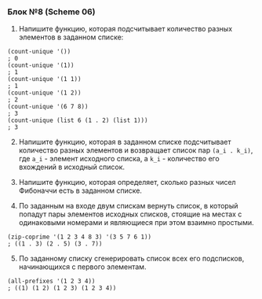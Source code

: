 ### Блок №8 (Scheme 06)

1. Напишите функцию, которая подсчитывает количество разных элементов в заданном списке:

  ```
  (count-unique '())
  ; 0
  (count-unique '(1))
  ; 1
  (count-unique '(1 1))
  ; 1
  (count-unique '(1 2))
  ; 2
  (count-unique '(6 7 8))
  ; 3
  (count-unique (list 6 (1 . 2) (list 1)))
  ; 3
  ``` 

2. Напишите функцию, которая в заданном списке подсчитывает количество разных элементов и возвращает список пар `(a_i . k_i)`, где `a_i` - элемент исходного списка, а `k_i` - количество его вхождений в исходный список.

3. Напишите функцию, которая определяет, сколько разных чисел Фибоначчи есть в заданном списке.

4. По заданным на входе двум спискам вернуть список, в который попадут пары элементов исходных списков, стоящие на местах с одинаковыми номерами и являющиеся при этом взаимно простыми.

  ```
  (zip-coprime '(1 2 3 4 8 3) '(3 5 7 6 1))
  ; ((1 . 3) (2 . 5) (3 . 7))
  ```

5. По заданному списку сгенерировать список всех его подсписков, начинающихся с первого элементам.

  ```
  (all-prefixes '(1 2 3 4))
  ; ((1) (1 2) (1 2 3) (1 2 3 4))
  ```
